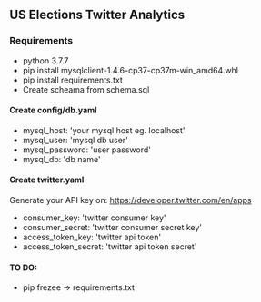 ## US Elections Twitter Analytics
### Requirements
- python 3.7.7
- pip install mysqlclient-1.4.6-cp37-cp37m-win_amd64.whl
- pip install requirements.txt
- Create scheama from schema.sql

#### Create config/db.yaml

- mysql_host: 'your mysql host eg. localhost'
- mysql_user: 'mysql db user'
- mysql_password: 'user password'
- mysql_db: 'db name'


#### Create twitter.yaml

Generate your API key on:
https://developer.twitter.com/en/apps

- consumer_key: 'twitter consumer key'
- consumer_secret: 'twitter consumer secret key'
- access_token_key: 'twitter api token'
- access_token_secret: 'twitter api token secret'

#### TO DO:
- pip frezee -> requirements.txt
